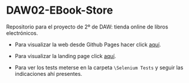 # DAW02-EBook-Store

Repositorio para el proyecto de 2º de DAW: tienda online de libros electrónicos.

- Para visualizar la web desde Github Pages hacer click [aquí](https://pan-narrans.github.io/DAW02-EBook-Store/).

- Para visualizar la landing page click [aquí](https://pan-narrans.github.io/DAW02-EBook-Store/landing.html).

- Para ver los tests meterse en la carpeta `\Selenium Tests` y seguir las indicaciones ahí presentes.
